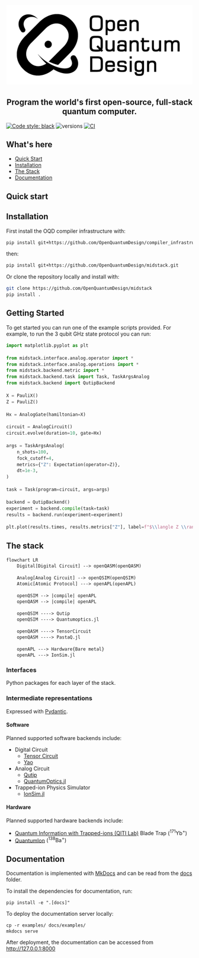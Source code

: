 # ![Open Quantum Design](docs/img/oqd-logo-text.png)

<h2 align="center">
    Program the world's first open-source, full-stack quantum computer.
</h2>

[![Code style: black](https://img.shields.io/badge/code%20style-black-000000.svg)](https://github.com/ambv/black)
![versions](https://img.shields.io/badge/python-3.8%20%7C%203.9%20%7C%203.10-blue)
[![CI](https://github.com/OpenQuantumDesign/midstack/actions/workflows/CI.yml/badge.svg)](https://github.com/OpenQuantumDesign/midstack/actions/workflows/CI.yml)

## What's here

- [Quick Start](#quickstart) <br/>
- [Installation](#installation) <br/>
- [The Stack](#stack) <br/>
- [Documentation](#documentation) <br/>

## Quick start

## Installation <a name="installation"></a>

First install the OQD compiler infrastructure with:

```bash
pip install git+https://github.com/OpenQuantumDesign/compiler_infrastructure.git
```

then:

```bash
pip install git+https://github.com/OpenQuantumDesign/midstack.git
```

Or clone the repository locally and install with:

```bash
git clone https://github.com/OpenQuantumDesign/midstack
pip install .
```

## Getting Started <a name="Getting Started"></a>

To get started you can run one of the example scripts provided. For example, to run the 3 qubit GHz state protocol you can run:

```python
import matplotlib.pyplot as plt

from midstack.interface.analog.operator import *
from midstack.interface.analog.operations import *
from midstack.backend.metric import *
from midstack.backend.task import Task, TaskArgsAnalog
from midstack.backend import QutipBackend

X = PauliX()
Z = PauliZ()

Hx = AnalogGate(hamiltonian=X)

circuit = AnalogCircuit()
circuit.evolve(duration=10, gate=Hx)

args = TaskArgsAnalog(
    n_shots=100,
    fock_cutoff=4,
    metrics={"Z": Expectation(operator=Z)},
    dt=1e-3,
)

task = Task(program=circuit, args=args)

backend = QutipBackend()
experiment = backend.compile(task=task)
results = backend.run(experiment=experiment)

plt.plot(results.times, results.metrics["Z"], label=f"$\\langle Z \\rangle$")
```

## The stack <a name="stack"></a>

```mermaid
flowchart LR
    Digital[Digital Circuit] --> openQASM(openQASM)

    Analog[Analog Circuit] --> openQSIM(openQSIM)
    Atomic[Atomic Protocol] ---> openAPL(openAPL)

    openQSIM --> |compile| openAPL
    openQASM --> |compile| openAPL

    openQSIM ----> Qutip
    openQSIM ----> Quantumoptics.jl

    openQASM ----> TensorCircuit
    openQASM ----> PastaQ.jl

    openAPL ---> Hardware{Bare metal}
    openAPL ---> IonSim.jl
```

### Interfaces <a name="frontends"></a>

Python packages for each layer of the stack.

### Intermediate representations <a name="intermediate-representations"></a>

Expressed with [Pydantic](https://docs.pydantic.dev/latest/).

#### Software <a name="software"></a>

Planned supported software backends include:

- Digital Circuit
  - [Tensor Circuit](https://github.com/tencent-quantum-lab/tensorcircuit)
  - [Yao](https://yaoquantum.org/)
- Analog Circuit
  - [Qutip](https://qutip.org/)
  - [QuantumOptics.jl](https://docs.qojulia.org/search/?q=calcium)
- Trapped-ion Physics Simulator
  - [IonSim.jl](https://www.ionsim.org/)

#### Hardware <a name="hardware"></a>

Planned supported hardware backends include:

- [Quantum Information with Trapped-ions (QITI Lab)](https://qiti.iqc.uwaterloo.ca/publications/) Blade Trap $\left( ^{171}\mathrm{Yb}^+ \right)$
- [QuantumIon](https://tqt.uwaterloo.ca/project-details/quantumion-an-open-access-quantum-computing-platform/) $\left( ^{138}\mathrm{Ba}^+ \right)$

## Documentation <a name="documentation"></a>

Documentation is implemented with [MkDocs](https://www.mkdocs.org/) and can be read from the [docs](https://github.com/OpenQuantumDesign/midstack/tree/main/docs) folder.

To install the dependencies for documentation, run:

```
pip install -e ".[docs]"
```

To deploy the documentation server locally:

```
cp -r examples/ docs/examples/
mkdocs serve
```

After deployment, the documentation can be accessed from http://127.0.0.1:8000
